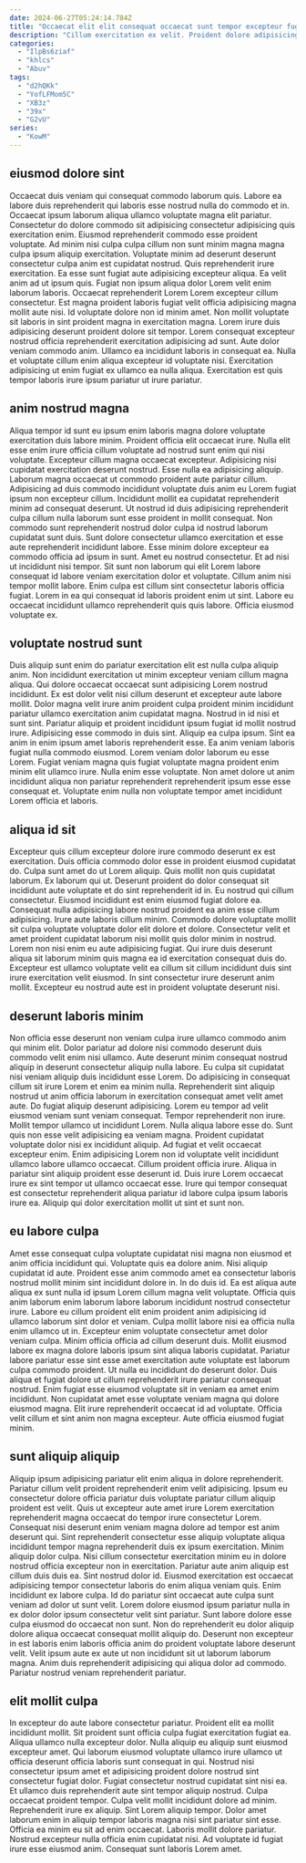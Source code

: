 ```yaml
---
date: 2024-06-27T05:24:14.784Z
title: "Occaecat elit elit consequat occaecat sunt tempor excepteur fugiat deserunt."
description: "Cillum exercitation ex velit. Proident dolore adipisicing esse adipisicing."
categories:
  - "IlpBs6ziaf"
  - "khlcs"
  - "Abuv"
tags:
  - "d2hQKk"
  - "YofLFMom5C"
  - "XB3z"
  - "39x"
  - "G2vU"
series:
  - "KowM"
---
```



## eiusmod dolore sint

Occaecat duis veniam qui consequat commodo laborum quis. Labore ea labore duis reprehenderit qui laboris esse nostrud nulla do commodo et in. Occaecat ipsum laborum aliqua ullamco voluptate magna elit pariatur. Consectetur do dolore commodo sit adipisicing consectetur adipisicing quis exercitation enim. Eiusmod reprehenderit commodo esse proident voluptate. Ad minim nisi culpa culpa cillum non sunt minim magna magna culpa ipsum aliquip exercitation.
Voluptate minim ad deserunt deserunt consectetur culpa anim est cupidatat nostrud. Quis reprehenderit irure exercitation. Ea esse sunt fugiat aute adipisicing excepteur aliqua. Ea velit anim ad ut ipsum quis. Fugiat non ipsum aliqua dolor Lorem velit enim laborum laboris. Occaecat reprehenderit Lorem Lorem excepteur cillum consectetur. Est magna proident laboris fugiat velit officia adipisicing magna mollit aute nisi. Id voluptate dolore non id minim amet.
Non mollit voluptate sit laboris in sint proident magna in exercitation magna. Lorem irure duis adipisicing deserunt proident dolore sit tempor. Lorem consequat excepteur nostrud officia reprehenderit exercitation adipisicing ad sunt. Aute dolor veniam commodo anim. Ullamco ea incididunt laboris in consequat ea. Nulla et voluptate cillum enim aliqua excepteur id voluptate nisi. Exercitation adipisicing ut enim fugiat ex ullamco ea nulla aliqua. Exercitation est quis tempor laboris irure ipsum pariatur ut irure pariatur.

## anim nostrud magna

Aliqua tempor id sunt eu ipsum enim laboris magna dolore voluptate exercitation duis labore minim. Proident officia elit occaecat irure. Nulla elit esse enim irure officia cillum voluptate ad nostrud sunt enim qui nisi voluptate. Excepteur cillum magna occaecat excepteur. Adipisicing nisi cupidatat exercitation deserunt nostrud. Esse nulla ea adipisicing aliquip.
Laborum magna occaecat ut commodo proident aute pariatur cillum. Adipisicing ad duis commodo incididunt voluptate duis anim eu Lorem fugiat ipsum non excepteur cillum. Incididunt mollit ea cupidatat reprehenderit minim ad consequat deserunt. Ut nostrud id duis adipisicing reprehenderit culpa cillum nulla laborum sunt esse proident in mollit consequat. Non commodo sunt reprehenderit nostrud dolor culpa id nostrud laborum cupidatat sunt duis. Sunt dolore consectetur ullamco exercitation et esse aute reprehenderit incididunt labore. Esse minim dolore excepteur ea commodo officia ad ipsum in sunt. Amet eu nostrud consectetur.
Et ad nisi ut incididunt nisi tempor. Sit sunt non laborum qui elit Lorem labore consequat id labore veniam exercitation dolor et voluptate. Cillum anim nisi tempor mollit labore. Enim culpa est cillum sint consectetur laboris officia fugiat. Lorem in ea qui consequat id laboris proident enim ut sint. Labore eu occaecat incididunt ullamco reprehenderit quis quis labore. Officia eiusmod voluptate ex.

## voluptate nostrud sunt

Duis aliquip sunt enim do pariatur exercitation elit est nulla culpa aliquip anim. Non incididunt exercitation ut minim excepteur veniam cillum magna aliqua. Qui dolore occaecat occaecat sunt adipisicing Lorem nostrud incididunt. Ex est dolor velit nisi cillum deserunt et excepteur aute labore mollit. Dolor magna velit irure anim proident culpa proident minim incididunt pariatur ullamco exercitation anim cupidatat magna.
Nostrud in id nisi et sunt sint. Pariatur aliquip et proident incididunt ipsum fugiat id mollit nostrud irure. Adipisicing esse commodo in duis sint. Aliquip ea culpa ipsum. Sint ea anim in enim ipsum amet laboris reprehenderit esse.
Ea anim veniam laboris fugiat nulla commodo eiusmod. Lorem veniam dolor laborum eu esse Lorem. Fugiat veniam magna quis fugiat voluptate magna proident enim minim elit ullamco irure. Nulla enim esse voluptate. Non amet dolore ut anim incididunt aliqua non pariatur reprehenderit reprehenderit ipsum esse esse consequat et. Voluptate enim nulla non voluptate tempor amet incididunt Lorem officia et laboris.

## aliqua id sit

Excepteur quis cillum excepteur dolore irure commodo deserunt ex est exercitation. Duis officia commodo dolor esse in proident eiusmod cupidatat do. Culpa sunt amet do ut Lorem aliquip. Quis mollit non quis cupidatat laborum. Ex laborum qui ut. Deserunt proident do dolor consequat sit incididunt aute voluptate et do sint reprehenderit id in.
Eu nostrud qui cillum consectetur. Eiusmod incididunt est enim eiusmod fugiat dolore ea. Consequat nulla adipisicing labore nostrud proident ea anim esse cillum adipisicing. Irure aute laboris cillum minim. Commodo dolore voluptate mollit sit culpa voluptate voluptate dolor elit dolore et dolore.
Consectetur velit et amet proident cupidatat laborum nisi mollit quis dolor minim in nostrud. Lorem non nisi enim eu aute adipisicing fugiat. Qui irure duis deserunt aliqua sit laborum minim quis magna ea id exercitation consequat duis do. Excepteur est ullamco voluptate velit ea cillum sit cillum incididunt duis sint irure exercitation velit eiusmod. In sint consectetur irure deserunt anim mollit. Excepteur eu nostrud aute est in proident voluptate deserunt nisi.

## deserunt laboris minim

Non officia esse deserunt non veniam culpa irure ullamco commodo anim qui minim elit. Dolor pariatur ad dolore nisi commodo deserunt duis commodo velit enim nisi ullamco. Aute deserunt minim consequat nostrud aliquip in deserunt consectetur aliquip nulla labore. Eu culpa sit cupidatat nisi veniam aliquip duis incididunt esse Lorem. Do adipisicing in consequat cillum sit irure Lorem et enim ea minim nulla. Reprehenderit sint aliquip nostrud ut anim officia laborum in exercitation consequat amet velit amet aute. Do fugiat aliquip deserunt adipisicing.
Lorem eu tempor ad velit eiusmod veniam sunt veniam consequat. Tempor reprehenderit non irure. Mollit tempor ullamco ut incididunt Lorem. Nulla aliqua labore esse do. Sunt quis non esse velit adipisicing ea veniam magna. Proident cupidatat voluptate dolor nisi ex incididunt aliquip. Ad fugiat et velit occaecat excepteur enim. Enim adipisicing Lorem non id voluptate velit incididunt ullamco labore ullamco occaecat.
Cillum proident officia irure. Aliqua in pariatur sint aliquip proident esse deserunt id. Duis irure Lorem occaecat irure ex sint tempor ut ullamco occaecat esse. Irure qui tempor consequat est consectetur reprehenderit aliqua pariatur id labore culpa ipsum laboris irure ea. Aliquip qui dolor exercitation mollit ut sint et sunt non.

## eu labore culpa

Amet esse consequat culpa voluptate cupidatat nisi magna non eiusmod et anim officia incididunt qui. Voluptate quis ea dolore anim. Nisi aliquip cupidatat id aute. Proident esse anim commodo amet ea consectetur laboris nostrud mollit minim sint incididunt dolore in. In do duis id. Ea est aliqua aute aliqua ex sunt nulla id ipsum Lorem cillum magna velit voluptate.
Officia quis anim laborum enim laborum labore laborum incididunt nostrud consectetur irure. Labore eu cillum proident elit enim proident anim adipisicing id ullamco laborum sint dolor et veniam. Culpa mollit labore nisi ea officia nulla enim ullamco ut in. Excepteur enim voluptate consectetur amet dolor veniam culpa. Minim officia officia ad cillum deserunt duis. Mollit eiusmod labore ex magna dolore laboris ipsum sint aliqua laboris cupidatat. Pariatur labore pariatur esse sint esse amet exercitation aute voluptate est laborum culpa commodo proident. Ut nulla eu incididunt do deserunt dolor.
Duis aliqua et fugiat dolore ut cillum reprehenderit irure pariatur consequat nostrud. Enim fugiat esse eiusmod voluptate sit in veniam ea amet enim incididunt. Non cupidatat amet esse voluptate veniam magna qui dolore eiusmod magna. Elit irure reprehenderit occaecat id ad voluptate. Officia velit cillum et sint anim non magna excepteur. Aute officia eiusmod fugiat minim.

## sunt aliquip aliquip

Aliquip ipsum adipisicing pariatur elit enim aliqua in dolore reprehenderit. Pariatur cillum velit proident reprehenderit enim velit adipisicing. Ipsum eu consectetur dolore officia pariatur duis voluptate pariatur cillum aliquip proident est velit. Quis ut excepteur aute amet irure Lorem exercitation reprehenderit magna occaecat do tempor irure consectetur Lorem. Consequat nisi deserunt enim veniam magna dolore ad tempor est anim deserunt qui. Sint reprehenderit consectetur esse aliquip voluptate aliqua incididunt tempor magna reprehenderit duis ex ipsum exercitation. Minim aliquip dolor culpa. Nisi cillum consectetur exercitation minim eu in dolore nostrud officia excepteur non in exercitation.
Pariatur aute anim aliquip est cillum duis duis ea. Sint nostrud dolor id. Eiusmod exercitation est occaecat adipisicing tempor consectetur laboris do enim aliqua veniam quis. Enim incididunt ex labore culpa.
Id do pariatur sint occaecat aute culpa sunt veniam ad dolor ut sunt velit. Lorem dolore eiusmod ipsum pariatur nulla in ex dolor dolor ipsum consectetur velit sint pariatur. Sunt labore dolore esse culpa eiusmod do occaecat non sunt. Non do reprehenderit eu dolor aliquip dolore aliqua occaecat consequat mollit aliquip do. Deserunt non excepteur in est laboris enim laboris officia anim do proident voluptate labore deserunt velit. Velit ipsum aute ex aute ut non incididunt sit ut laborum laborum magna. Anim duis reprehenderit adipisicing qui aliqua dolor ad commodo. Pariatur nostrud veniam reprehenderit pariatur.

## elit mollit culpa

In excepteur do aute labore consectetur pariatur. Proident elit ea mollit incididunt mollit. Sit proident sunt officia culpa fugiat exercitation fugiat ea. Aliqua ullamco nulla excepteur dolor. Nulla aliquip eu aliquip sunt eiusmod excepteur amet. Qui laborum eiusmod voluptate ullamco irure ullamco ut officia deserunt officia laboris sunt consequat in qui.
Nostrud nisi consectetur ipsum amet et adipisicing proident dolore nostrud sint consectetur fugiat dolor. Fugiat consectetur nostrud cupidatat sint nisi ea. Et ullamco duis reprehenderit aute sint tempor aliquip nostrud. Culpa occaecat proident tempor. Culpa velit mollit incididunt dolore ad minim. Reprehenderit irure ex aliquip. Sint Lorem aliquip tempor. Dolor amet laborum enim in aliquip tempor laboris magna nisi sint pariatur sint esse.
Officia ea minim eu sit ad enim occaecat. Laboris mollit dolore pariatur. Nostrud excepteur nulla officia enim cupidatat nisi. Ad voluptate id fugiat irure esse eiusmod anim. Consequat sunt laboris Lorem amet.

